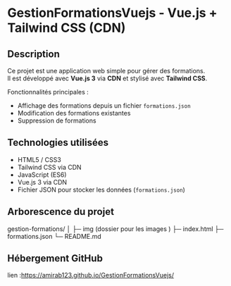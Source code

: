 # GestionFormationsVuejs - Vue.js + Tailwind CSS (CDN)


## Description

Ce projet est une application web simple pour gérer des formations.  
Il est développé avec **Vue.js 3** via **CDN** et stylisé avec **Tailwind CSS**.  

Fonctionnalités principales :  
- Affichage des formations depuis un fichier `formations.json`  
- Modification des formations existantes  
- Suppression de formations  

## Technologies utilisées

- HTML5 / CSS3  
- Tailwind CSS via CDN  
- JavaScript (ES6)  
- Vue.js 3 via CDN  
- Fichier JSON pour stocker les données (`formations.json`)  

## Arborescence du projet
gestion-formations/
│
├─ img (dossier pour les images )
├─ index.html
├─ formations.json
└─ README.md
## Hébergement GitHub
lien :https://amirab123.github.io/GestionFormationsVuejs/

